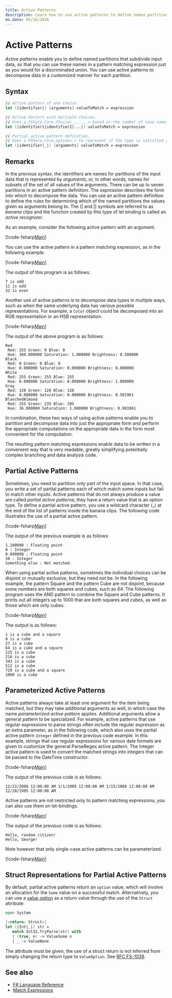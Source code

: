 ```yaml
---
title: Active Patterns
description: Learn how to use active patterns to define named partitions that subdivide input data in the F# programming language.
ms.date: 05/16/2016
---
```

# Active Patterns

*Active patterns* enable you to define named partitions that subdivide input data, so that you can use these names in a pattern matching expression just as you would for a discriminated union. You can use active patterns to decompose data in a customized manner for each partition.

## Syntax

```fsharp
// Active pattern of one choice.
let (|identifier|) [arguments] valueToMatch = expression

// Active Pattern with multiple choices.
// Uses a FSharp.Core.Choice<_,...,_> based on the number of case names. In F#, the limitation n <= 7 applies.
let (|identifier1|identifier2|...|) valueToMatch = expression

// Partial active pattern definition.
// Uses a FSharp.Core.option<_> to represent if the type is satisfied at the call site.
let (|identifier|_|) [arguments] valueToMatch = expression
```

## Remarks

In the previous syntax, the identifiers are names for partitions of the input data that is represented by *arguments*, or, in other words, names for subsets of the set of all values of the arguments. There can be up to seven partitions in an active pattern definition. The *expression* describes the form into which to decompose the data. You can use an active pattern definition to define the rules for determining which of the named partitions the values given as arguments belong to. The (| and |) symbols are referred to as *banana clips* and the function created by this type of let binding is called an *active recognizer*.

As an example, consider the following active pattern with an argument.

[!code-fsharp[Main](~/samples/snippets/fsharp/lang-ref-2/snippet5001.fs)]

You can use the active pattern in a pattern matching expression, as in the following example.

[!code-fsharp[Main](~/samples/snippets/fsharp/lang-ref-2/snippet5002.fs)]

The output of this program is as follows:

```console
7 is odd
11 is odd
32 is even
```

Another use of active patterns is to decompose data types in multiple ways, such as when the same underlying data has various possible representations. For example, a `Color` object could be decomposed into an RGB representation or an HSB representation.

[!code-fsharp[Main](~/samples/snippets/fsharp/lang-ref-2/snippet5003.fs)]

The output of the above program is as follows:

```console
Red
 Red: 255 Green: 0 Blue: 0
 Hue: 360.000000 Saturation: 1.000000 Brightness: 0.500000
Black
 Red: 0 Green: 0 Blue: 0
 Hue: 0.000000 Saturation: 0.000000 Brightness: 0.000000
White
 Red: 255 Green: 255 Blue: 255
 Hue: 0.000000 Saturation: 0.000000 Brightness: 1.000000
Gray
 Red: 128 Green: 128 Blue: 128
 Hue: 0.000000 Saturation: 0.000000 Brightness: 0.501961
BlanchedAlmond
 Red: 255 Green: 235 Blue: 205
 Hue: 36.000000 Saturation: 1.000000 Brightness: 0.901961
```

In combination, these two ways of using active patterns enable you to partition and decompose data into just the appropriate form and perform the appropriate computations on the appropriate data in the form most convenient for the computation.

The resulting pattern matching expressions enable data to be written in a convenient way that is very readable, greatly simplifying potentially complex branching and data analysis code.

## Partial Active Patterns

Sometimes, you need to partition only part of the input space. In that case, you write a set of partial patterns each of which match some inputs but fail to match other inputs. Active patterns that do not always produce a value are called *partial active patterns*; they have a return value that is an option type. To define a partial active pattern, you use a wildcard character (\_) at the end of the list of patterns inside the banana clips. The following code illustrates the use of a partial active pattern.

[!code-fsharp[Main](~/samples/snippets/fsharp/lang-ref-2/snippet5004.fs)]

The output of the previous example is as follows:

```console
1.100000 : Floating point
0 : Integer
0.000000 : Floating point
10 : Integer
Something else : Not matched.
```

When using partial active patterns, sometimes the individual choices can be disjoint or mutually exclusive, but they need not be. In the following example, the pattern Square and the pattern Cube are not disjoint, because some numbers are both squares and cubes, such as 64. The following program uses the AND pattern to combine the Square and Cube patterns. It prints out all integers up to 1000 that are both squares and cubes, as well as those which are only cubes.

[!code-fsharp[Main](~/samples/snippets/fsharp/lang-ref-2/snippet5005.fs)]

The output is as follows:

```console
1 is a cube and a square
8 is a cube
27 is a cube
64 is a cube and a square
125 is a cube
216 is a cube
343 is a cube
512 is a cube
729 is a cube and a square
1000 is a cube
```

## Parameterized Active Patterns

Active patterns always take at least one argument for the item being matched, but they may take additional arguments as well, in which case the name *parameterized active pattern* applies. Additional arguments allow a general pattern to be specialized. For example, active patterns that use regular expressions to parse strings often include the regular expression as an extra parameter, as in the following code, which also uses the partial active pattern `Integer` defined in the previous code example. In this example, strings that use regular expressions for various date formats are given to customize the general ParseRegex active pattern. The Integer active pattern is used to convert the matched strings into integers that can be passed to the DateTime constructor.

[!code-fsharp[Main](~/samples/snippets/fsharp/lang-ref-2/snippet5006.fs)]

The output of the previous code is as follows:

```console
12/22/2008 12:00:00 AM 1/1/2009 12:00:00 AM 1/15/2008 12:00:00 AM 12/28/1995 12:00:00 AM
```

Active patterns are not restricted only to pattern matching expressions, you can also use them on let-bindings.

[!code-fsharp[Main](~/samples/snippets/fsharp/lang-ref-2/snippet5007.fs)]

The output of the previous code is as follows:

```console
Hello, random citizen!
Hello, George!
```

Note however that only single-case active patterns can be parameterized.

[!code-fsharp[Main](~/samples/snippets/fsharp/lang-ref-2/snippet5008.fs)]

## Struct Representations for Partial Active Patterns

By default, partial active patterns return an `option` value, which will involve an allocation for the `Some` value on a successful match. Alternatively, you can use a [value option](value-options.md) as a return value through the use of the `Struct` attribute:

```fsharp
open System

[<return: Struct>]
let (|Int|_|) str =
   match Int32.TryParse(str) with
   | (true, n) -> ValueSome n
   | _ -> ValueNone
```

The attribute must be given, the use of a struct return is not inferred from simply changing the return type to `ValueOption`. See [RFC FS-1039](https://github.com/fsharp/fslang-design/blob/main/FSharp-6.0/FS-1039-struct-representation-for-active-patterns.md).

## See also

- [F# Language Reference](index.md)
- [Match Expressions](match-expressions.md)
